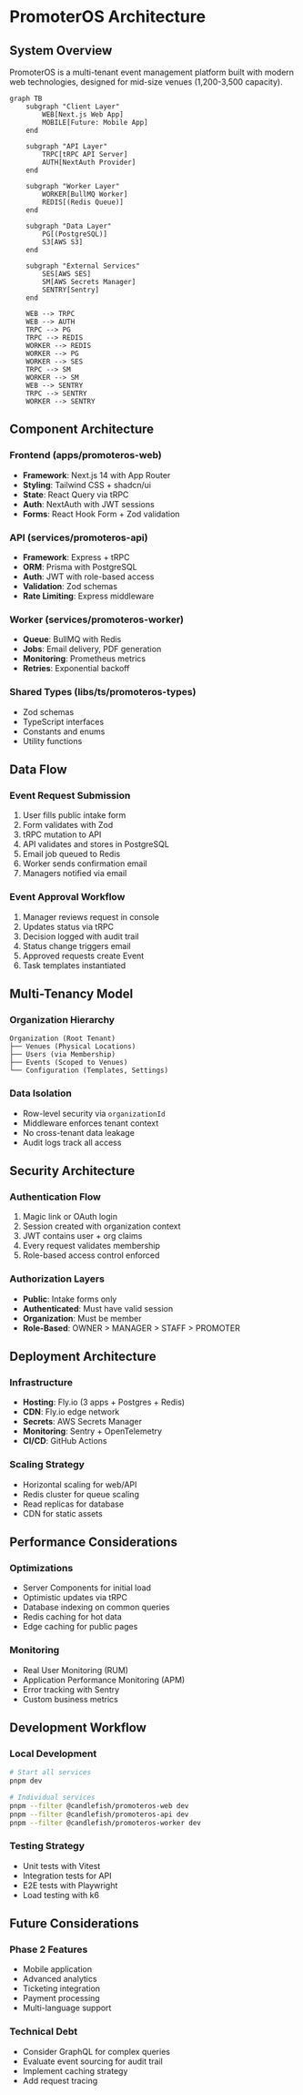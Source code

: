 # PromoterOS Architecture

## System Overview

PromoterOS is a multi-tenant event management platform built with modern web technologies, designed for mid-size venues (1,200-3,500 capacity).

```mermaid
graph TB
    subgraph "Client Layer"
        WEB[Next.js Web App]
        MOBILE[Future: Mobile App]
    end
    
    subgraph "API Layer"
        TRPC[tRPC API Server]
        AUTH[NextAuth Provider]
    end
    
    subgraph "Worker Layer"
        WORKER[BullMQ Worker]
        REDIS[(Redis Queue)]
    end
    
    subgraph "Data Layer"
        PG[(PostgreSQL)]
        S3[AWS S3]
    end
    
    subgraph "External Services"
        SES[AWS SES]
        SM[AWS Secrets Manager]
        SENTRY[Sentry]
    end
    
    WEB --> TRPC
    WEB --> AUTH
    TRPC --> PG
    TRPC --> REDIS
    WORKER --> REDIS
    WORKER --> PG
    WORKER --> SES
    TRPC --> SM
    WORKER --> SM
    WEB --> SENTRY
    TRPC --> SENTRY
    WORKER --> SENTRY
```

## Component Architecture

### Frontend (apps/promoteros-web)
- **Framework**: Next.js 14 with App Router
- **Styling**: Tailwind CSS + shadcn/ui
- **State**: React Query via tRPC
- **Auth**: NextAuth with JWT sessions
- **Forms**: React Hook Form + Zod validation

### API (services/promoteros-api)
- **Framework**: Express + tRPC
- **ORM**: Prisma with PostgreSQL
- **Auth**: JWT with role-based access
- **Validation**: Zod schemas
- **Rate Limiting**: Express middleware

### Worker (services/promoteros-worker)
- **Queue**: BullMQ with Redis
- **Jobs**: Email delivery, PDF generation
- **Monitoring**: Prometheus metrics
- **Retries**: Exponential backoff

### Shared Types (libs/ts/promoteros-types)
- Zod schemas
- TypeScript interfaces
- Constants and enums
- Utility functions

## Data Flow

### Event Request Submission
1. User fills public intake form
2. Form validates with Zod
3. tRPC mutation to API
4. API validates and stores in PostgreSQL
5. Email job queued to Redis
6. Worker sends confirmation email
7. Managers notified via email

### Event Approval Workflow
1. Manager reviews request in console
2. Updates status via tRPC
3. Decision logged with audit trail
4. Status change triggers email
5. Approved requests create Event
6. Task templates instantiated

## Multi-Tenancy Model

### Organization Hierarchy
```
Organization (Root Tenant)
├── Venues (Physical Locations)
├── Users (via Membership)
├── Events (Scoped to Venues)
└── Configuration (Templates, Settings)
```

### Data Isolation
- Row-level security via `organizationId`
- Middleware enforces tenant context
- No cross-tenant data leakage
- Audit logs track all access

## Security Architecture

### Authentication Flow
1. Magic link or OAuth login
2. Session created with organization context
3. JWT contains user + org claims
4. Every request validates membership
5. Role-based access control enforced

### Authorization Layers
- **Public**: Intake forms only
- **Authenticated**: Must have valid session
- **Organization**: Must be member
- **Role-Based**: OWNER > MANAGER > STAFF > PROMOTER

## Deployment Architecture

### Infrastructure
- **Hosting**: Fly.io (3 apps + Postgres + Redis)
- **CDN**: Fly.io edge network
- **Secrets**: AWS Secrets Manager
- **Monitoring**: Sentry + OpenTelemetry
- **CI/CD**: GitHub Actions

### Scaling Strategy
- Horizontal scaling for web/API
- Redis cluster for queue scaling
- Read replicas for database
- CDN for static assets

## Performance Considerations

### Optimizations
- Server Components for initial load
- Optimistic updates via tRPC
- Database indexing on common queries
- Redis caching for hot data
- Edge caching for public pages

### Monitoring
- Real User Monitoring (RUM)
- Application Performance Monitoring (APM)
- Error tracking with Sentry
- Custom business metrics

## Development Workflow

### Local Development
```bash
# Start all services
pnpm dev

# Individual services
pnpm --filter @candlefish/promoteros-web dev
pnpm --filter @candlefish/promoteros-api dev
pnpm --filter @candlefish/promoteros-worker dev
```

### Testing Strategy
- Unit tests with Vitest
- Integration tests for API
- E2E tests with Playwright
- Load testing with k6

## Future Considerations

### Phase 2 Features
- Mobile application
- Advanced analytics
- Ticketing integration
- Payment processing
- Multi-language support

### Technical Debt
- Consider GraphQL for complex queries
- Evaluate event sourcing for audit trail
- Implement caching strategy
- Add request tracing
